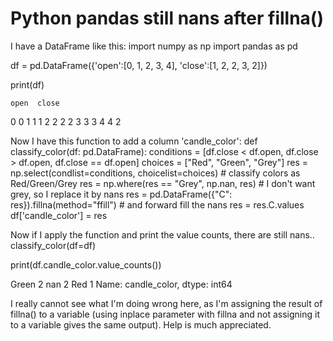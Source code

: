 
# Python pandas still nans after fillna()

I have a DataFrame like this:
import numpy as np
import pandas as pd

df = pd.DataFrame({'open':[0, 1, 2, 3, 4], 'close':[1, 2, 2, 3, 2]})

print(df)

    open  close
0     0      1
1     1      2
2     2      2
3     3      3
4     4      2

Now I have this function to add a column 'candle_color':
def classify_color(df: pd.DataFrame):
    conditions = [df.close < df.open, df.close > df.open, df.close == df.open]
    choices    = ["Red", "Green", "Grey"]
    res = np.select(condlist=conditions, choicelist=choices)  # classify colors as Red/Green/Grey
    res = np.where(res == "Grey", np.nan, res)                # I don't want grey, so I replace it by nans
    res = pd.DataFrame({"C": res}).fillna(method="ffill")     # and forward fill the nans 
    res = res.C.values
    df['candle_color'] = res

Now if I apply the function and print the value counts, there are still nans..
classify_color(df=df)

print(df.candle_color.value_counts())

Green    2
nan      2
Red      1
Name: candle_color, dtype: int64

I really cannot see what I'm doing wrong here, as I'm assigning the result of fillna() to a variable (using inplace parameter with fillna and not assigning it to a variable gives the same output).
Help is much appreciated.

        